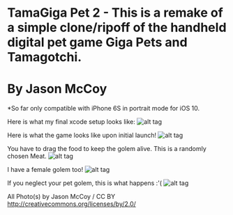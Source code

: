 # TamaGiga Pet 2 - This is a remake of a simple clone/ripoff of the handheld digital pet game Giga Pets and Tamagotchi.
# By Jason McCoy
*So far only compatible with iPhone 6S in portrait mode for iOS 10.


Here is what my final xcode setup looks like:
![alt tag](http://mccoygames.com/wp-content/uploads/2016/07/Screen-Shot-2016-07-04-at-10.52.33-PM.png)


Here is what the game looks like upon initial launch!
![alt tag](http://mccoygames.com/wp-content/uploads/2016/07/Screen-Shot-2016-07-04-at-10.49.14-PM.png)


You have to drag the food to keep the golem alive. This is a randomly chosen Meat.
![alt tag](http://mccoygames.com/wp-content/uploads/2016/07/Screen-Shot-2016-07-04-at-10.51.12-PM.png)


I have a female golem too!
![alt tag](http://mccoygames.com/wp-content/uploads/2016/07/Screen-Shot-2016-07-04-at-10.51.48-PM.png)


If you neglect your pet golem, this is what happens :'(
![alt tag](http://mccoygames.com/wp-content/uploads/2016/07/Screen-Shot-2016-07-04-at-10.51.20-PM.png)



All Photo(s) by Jason McCoy / CC BY
http://creativecommons.org/licenses/by/2.0/

